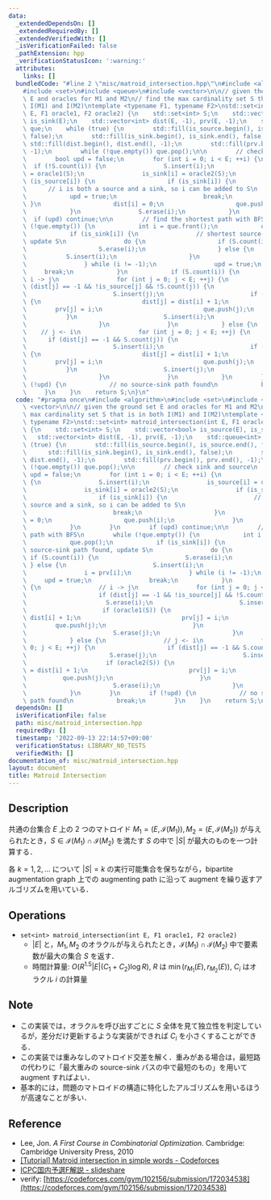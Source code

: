 ```yaml
---
data:
  _extendedDependsOn: []
  _extendedRequiredBy: []
  _extendedVerifiedWith: []
  _isVerificationFailed: false
  _pathExtension: hpp
  _verificationStatusIcon: ':warning:'
  attributes:
    links: []
  bundledCode: "#line 2 \"misc/matroid_intersection.hpp\"\n#include <algorithm>\n\
    #include <set>\n#include <queue>\n#include <vector>\n\n// given the ground set\
    \ E and oracles for M1 and M2\n// find the max cardinality set S that is in both\
    \ I(M1) and I(M2)\ntemplate <typename F1, typename F2>\nstd::set<int> matroid_intersection(int\
    \ E, F1 oracle1, F2 oracle2) {\n    std::set<int> S;\n    std::vector<bool> is_source(E),\
    \ is_sink(E);\n    std::vector<int> dist(E, -1), prv(E, -1);\n    std::queue<int>\
    \ que;\n    while (true) {\n        std::fill(is_source.begin(), is_source.end(),\
    \ false);\n        std::fill(is_sink.begin(), is_sink.end(), false);\n       \
    \ std::fill(dist.begin(), dist.end(), -1);\n        std::fill(prv.begin(), prv.end(),\
    \ -1);\n        while (!que.empty()) que.pop();\n\n        // check sink and source\n\
    \        bool upd = false;\n        for (int i = 0; i < E; ++i) {\n          \
    \  if (!S.count(i)) {\n                S.insert(i);\n                is_source[i]\
    \ = oracle1(S);\n                is_sink[i] = oracle2(S);\n                if\
    \ (is_source[i]) {\n                    if (is_sink[i]) {\n                  \
    \      // i is both a source and a sink, so i can be added to S\n            \
    \            upd = true;\n                        break;\n                   \
    \ }\n                    dist[i] = 0;\n                    que.push(i);\n    \
    \            }\n                S.erase(i);\n            }\n        }\n      \
    \  if (upd) continue;\n\n        // find the shortest path with BFS\n        while\
    \ (!que.empty()) {\n            int i = que.front();\n            que.pop();\n\
    \            if (is_sink[i]) {\n                // shortest source-sink path found,\
    \ update S\n                do {\n                    if (S.count(i)) {\n    \
    \                    S.erase(i);\n                    } else {\n             \
    \           S.insert(i);\n                    }\n                    i = prv[i];\n\
    \                } while (i != -1);\n                upd = true;\n           \
    \     break;\n            }\n            if (S.count(i)) {\n                //\
    \ i -> j\n                for (int j = 0; j < E; ++j) {\n                    if\
    \ (dist[j] == -1 && !is_source[j] && !S.count(j)) {\n                        S.erase(i);\n\
    \                        S.insert(j);\n                        if (oracle1(S))\
    \ {\n                            dist[j] = dist[i] + 1;\n                    \
    \        prv[j] = i;\n                            que.push(j);\n             \
    \           }\n                        S.insert(i);\n                        S.erase(j);\n\
    \                    }\n                }\n            } else {\n            \
    \    // j <- i\n                for (int j = 0; j < E; ++j) {\n              \
    \      if (dist[j] == -1 && S.count(j)) {\n                        S.erase(j);\n\
    \                        S.insert(i);\n                        if (oracle2(S))\
    \ {\n                            dist[j] = dist[i] + 1;\n                    \
    \        prv[j] = i;\n                            que.push(j);\n             \
    \           }\n                        S.insert(j);\n                        S.erase(i);\n\
    \                    }\n                }\n            }\n        }\n        if\
    \ (!upd) {\n            // no source-sink path found\n            break;\n   \
    \     }\n    }\n    return S;\n}\n"
  code: "#pragma once\n#include <algorithm>\n#include <set>\n#include <queue>\n#include\
    \ <vector>\n\n// given the ground set E and oracles for M1 and M2\n// find the\
    \ max cardinality set S that is in both I(M1) and I(M2)\ntemplate <typename F1,\
    \ typename F2>\nstd::set<int> matroid_intersection(int E, F1 oracle1, F2 oracle2)\
    \ {\n    std::set<int> S;\n    std::vector<bool> is_source(E), is_sink(E);\n \
    \   std::vector<int> dist(E, -1), prv(E, -1);\n    std::queue<int> que;\n    while\
    \ (true) {\n        std::fill(is_source.begin(), is_source.end(), false);\n  \
    \      std::fill(is_sink.begin(), is_sink.end(), false);\n        std::fill(dist.begin(),\
    \ dist.end(), -1);\n        std::fill(prv.begin(), prv.end(), -1);\n        while\
    \ (!que.empty()) que.pop();\n\n        // check sink and source\n        bool\
    \ upd = false;\n        for (int i = 0; i < E; ++i) {\n            if (!S.count(i))\
    \ {\n                S.insert(i);\n                is_source[i] = oracle1(S);\n\
    \                is_sink[i] = oracle2(S);\n                if (is_source[i]) {\n\
    \                    if (is_sink[i]) {\n                        // i is both a\
    \ source and a sink, so i can be added to S\n                        upd = true;\n\
    \                        break;\n                    }\n                    dist[i]\
    \ = 0;\n                    que.push(i);\n                }\n                S.erase(i);\n\
    \            }\n        }\n        if (upd) continue;\n\n        // find the shortest\
    \ path with BFS\n        while (!que.empty()) {\n            int i = que.front();\n\
    \            que.pop();\n            if (is_sink[i]) {\n                // shortest\
    \ source-sink path found, update S\n                do {\n                   \
    \ if (S.count(i)) {\n                        S.erase(i);\n                   \
    \ } else {\n                        S.insert(i);\n                    }\n    \
    \                i = prv[i];\n                } while (i != -1);\n           \
    \     upd = true;\n                break;\n            }\n            if (S.count(i))\
    \ {\n                // i -> j\n                for (int j = 0; j < E; ++j) {\n\
    \                    if (dist[j] == -1 && !is_source[j] && !S.count(j)) {\n  \
    \                      S.erase(i);\n                        S.insert(j);\n   \
    \                     if (oracle1(S)) {\n                            dist[j] =\
    \ dist[i] + 1;\n                            prv[j] = i;\n                    \
    \        que.push(j);\n                        }\n                        S.insert(i);\n\
    \                        S.erase(j);\n                    }\n                }\n\
    \            } else {\n                // j <- i\n                for (int j =\
    \ 0; j < E; ++j) {\n                    if (dist[j] == -1 && S.count(j)) {\n \
    \                       S.erase(j);\n                        S.insert(i);\n  \
    \                      if (oracle2(S)) {\n                            dist[j]\
    \ = dist[i] + 1;\n                            prv[j] = i;\n                  \
    \          que.push(j);\n                        }\n                        S.insert(j);\n\
    \                        S.erase(i);\n                    }\n                }\n\
    \            }\n        }\n        if (!upd) {\n            // no source-sink\
    \ path found\n            break;\n        }\n    }\n    return S;\n}"
  dependsOn: []
  isVerificationFile: false
  path: misc/matroid_intersection.hpp
  requiredBy: []
  timestamp: '2022-09-13 22:14:57+09:00'
  verificationStatus: LIBRARY_NO_TESTS
  verifiedWith: []
documentation_of: misc/matroid_intersection.hpp
layout: document
title: Matroid Intersection
---
```


## Description

共通の台集合 $E$ 上の 2 つのマトロイド $M_1=(E, \mathcal{I}(M_1)),\,M_2=(E, \mathcal{I}(M_2))$ が与えられたとき，$S\in \mathcal{I}(M_1) \cap \mathcal{I}(M_2)$ を満たす $S$ の中で $\vert S\vert$ が最大のものを一つ計算する．

各 $k=1,2,\dots$ について $|S|=k$ の実行可能集合を保ちながら，bipartite augmentation graph 上での augmenting path に沿って augment を繰り返すアルゴリズムを用いている．

## Operations

- `set<int> matroid_intersection(int E, F1 oracle1, F2 oracle2)`
    - $\vert E\vert$ と，$M_1,\,M_2$ のオラクルが与えられたとき，$\mathcal{I}(M_1) \cap \mathcal{I}(M_2)$ 中で要素数が最大の集合 $S$ を返す．
    - 時間計算量: $O(R^{1.5}\vert E\vert(C_1+C_2)\log R)$, $R$ は $\min(r_{M_1}(E), r_{M_2}(E))$, $C_i$ はオラクル $i$ の計算量

## Note

- この実装では，オラクルを呼び出すごとに $S$ 全体を見て独立性を判定しているが，差分だけ更新するような実装ができれば $C_i$ を小さくすることができる．
- この実装では重みなしのマトロイド交差を解く．重みがある場合は，最短路の代わりに「最大重みの source-sink パスの中で最短のもの」を用いて augment すればよい．
- 基本的には，問題のマトロイドの構造に特化したアルゴリズムを用いるほうが高速なことが多い．

## Reference

- Lee, Jon. *A First Course in Combinatorial Optimization*. Cambridge: Cambridge University Press, 2010
- [[Tutorial] Matroid intersection in simple words - Codeforces](https://codeforces.com/blog/entry/69287)
- [ICPC国内予選F解説 - slideshare](https://www.slideshare.net/tmaehara/icpcf)
- verify: [https://codeforces.com/gym/102156/submission/172034538](https://codeforces.com/gym/102156/submission/172034538)
